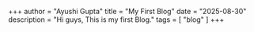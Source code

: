 +++ 
author = "Ayushi Gupta" 
title = "My First Blog" 
date = "2025-08-30" 
description = "Hi guys, This is my first Blog." 
tags = [ "blog" ] 
+++